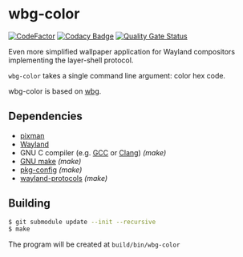 wbg-color
=========

[![CodeFactor](https://www.codefactor.io/repository/github/jorengarenar/wbg-color/badge)](https://www.codefactor.io/repository/github/jorengarenar/wbg-color)
[![Codacy Badge](https://app.codacy.com/project/badge/Grade/bae7fe9310384ed98608c9b2ff2f8733)](https://app.codacy.com/gh/Jorengarenar/wbg-color/dashboard?utm_source=gh&utm_medium=referral&utm_content=&utm_campaign=Badge_grade)
[![Quality Gate Status](https://sonarcloud.io/api/project_badges/measure?project=Jorengarenar_wbg-color&metric=alert_status)](https://sonarcloud.io/summary/new_code?id=Jorengarenar_wbg-color)

Even more simplified wallpaper application for Wayland compositors
implementing the layer-shell protocol.

`wbg-color` takes a single command line argument: color hex code.

wbg-color is based on [wbg](https://codeberg.org/dnkl/wbg).

## Dependencies

* [pixman](https://cgit.freedesktop.org/pixman/)
* [Wayland](https://wayland.freedesktop.org/)
* GNU C compiler (e.g. [GCC](https://gcc.gnu.org/) or [Clang](https://clang.llvm.org/)) _(make)_
* [GNU make](https://www.gnu.org/software/make/) _(make)_
* [pkg-config](https://www.freedesktop.org/wiki/Software/pkg-config/) _(make)_
* [wayland-protocols](https://gitlab.freedesktop.org/wayland/wayland-protocols) _(make)_

## Building

```sh
$ git submodule update --init --recursive
$ make
```

The program will be created at `build/bin/wbg-color`
